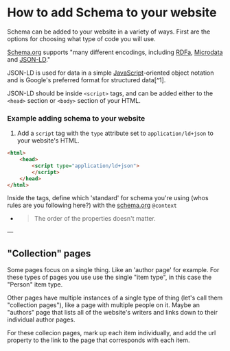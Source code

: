 # How to add Schema to your website

Schema can be added to your website in a variety of ways. First are the options for choosing what type of code you will use.

[Schema.org](http://Schema.org) supports "many different encodings, including [RDFa](https://rdfa.info/), [Microdata](https://developer.mozilla.org/en-US/docs/Web/HTML/Microdata) and [JSON-LD](https://json-ld.org/)."

JSON-LD is used for data in a simple [JavaScript](https://devinschumacher.com/category/javascript/)-oriented object notation and is Google's preferred format for structured data[^1].

JSON-LD should be inside `<script>` tags, and can be added either to the `<head>` section or `<body>` section of your HTML.

### Example adding schema to your website

1. Add a `script` tag with the `type` attribute set to `application/ld+json` to your website's HTML.

```html
<html>
	<head>
		<script type="application/ld+json">
		</script>
	</head>
</html>
```

Inside the tags, define which 'standard' for schema you're using (whos rules are you following here?) with the [schema.org](http://schema.org) `@context`

- > The order of the properties doesn't matter.

—

## "Collection" pages

Some pages focus on a single thing. Like an 'author page' for example. For these types of pages you use use the single "item type", in this case the "Person" item type.

Other pages have multiple instances of a single type of thing (let's call them "collection pages"), like a page with multiple people on it. Maybe an "authors" page that lists all of the website's writers and links down to their individual author pages.

For these collecion pages, mark up each item individually, and add the url property to the link to the page that corresponds with each item.

